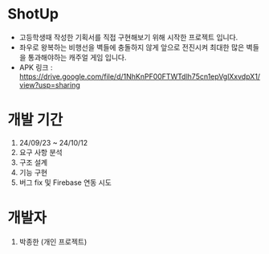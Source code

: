 # ShotUp
+ 고등학생때 작성한 기획서를 직접 구현해보기 위해 시작한 프로젝트 입니다.
+ 좌우로 왕복하는 비행선을 벽들에 충돌하지 않게 앞으로 전진시켜 최대한 많은 벽들을 통과해야하는 캐주얼 게임 입니다.
+ APK 링크 : https://drive.google.com/file/d/1NhKnPF00FTWTdlh75cn1epVglXxvdpX1/view?usp=sharing

# 개발 기간
1. 24/09/23 ~ 24/10/12
2. 요구 사항 분석
3. 구조 설계
4. 기능 구현
5. 버그 fix 및 Firebase 연동 시도

# 개발자
1. 박종한 (개인 프로젝트)

